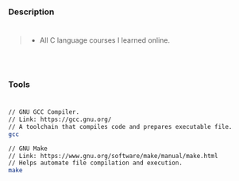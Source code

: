 ### Description
#

> - All C language courses I learned online.

<br />
<br />



### Tools
#

```bash
// GNU GCC Compiler.
// Link: https://gcc.gnu.org/
// A toolchain that compiles code and prepares executable file.
gcc

// GNU Make
// Link: https://www.gnu.org/software/make/manual/make.html
// Helps automate file compilation and execution.
make
```
